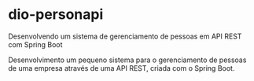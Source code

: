 # dio-personapi
Desenvolvendo um sistema de gerenciamento de pessoas em API REST com Spring Boot


Desenvolvimento um pequeno sistema para o gerenciamento de pessoas de uma empresa através de uma API REST, criada com o Spring Boot.
